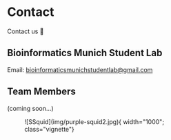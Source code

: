 # Contact
Contact us :rofl:
##  Bioinformatics Munich Student Lab
Email: [bioinformaticsmunichstudentlab@gmail.com](mailto:bioinformaticsmunichstudentlab@gmail.com)

## Team Members

(coming soon...)

<figure markdown>
  ![SSquid](img/purple-squid2.jpg){ width="1000"; class="vignette"}
</figure>
